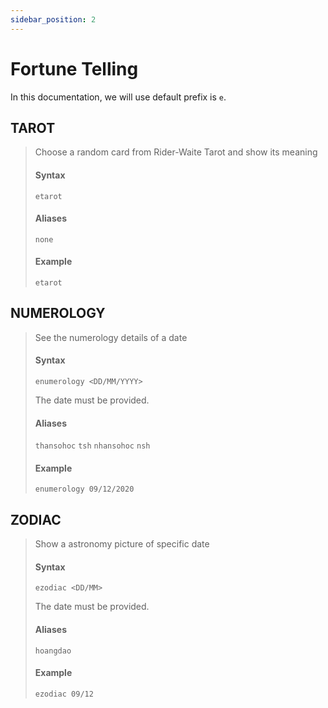 ```yaml
---
sidebar_position: 2
---
```


# Fortune Telling

In this documentation, we will use default prefix is `e`.

## TAROT

> Choose a random card from Rider-Waite Tarot and show its meaning
>
> #### Syntax
>
> `etarot`
>
> #### Aliases
>
> `none`
>
> #### Example
>
> `etarot`

## NUMEROLOGY

> See the numerology details of a date
>
> #### Syntax
>
> `enumerology <DD/MM/YYYY>`
>
> The date must be provided.
>
> #### Aliases
>
> `thansohoc` `tsh` `nhansohoc` `nsh`
>
> #### Example
>
> `enumerology 09/12/2020`

## ZODIAC

> Show a astronomy picture of specific date
>
> #### Syntax
>
> `ezodiac <DD/MM>`
>
> The date must be provided.
>
> #### Aliases
>
> `hoangdao`
>
> #### Example
>
> `ezodiac 09/12`
